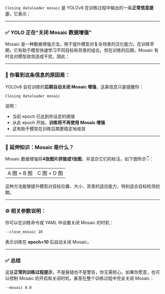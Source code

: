 `Closing dataloader mosaic` 是 YOLOv8 在训练过程中输出的一条**正常信息提示**，它表示：

---

### ✅ YOLO 正在“关闭 Mosaic 数据增强”

Mosaic 是一种数据增强方法，用于提升模型对复杂场景的泛化能力。在训练早期，它有助于模型快速学习不同目标和背景的组合。但在训练的后期，Mosaic 有时会对模型收敛造成干扰，因此：

---

### 📌 你看到这条信息的原因是：
YOLOv8 会在训练的**后期自动关闭 Mosaic 增强**，这条信息只是提醒你：

```
Closing dataloader mosaic
```

说明：
- 当前 epoch 已达到你设定的阈值
- 从此 epoch 开始，**训练将不再使用 Mosaic 增强**
- 这有助于模型在训练后期更稳定地收敛

---

### 🧠 延伸知识：Mosaic 是什么？
Mosaic 数据增强将**4张图片拼接成1张图**，并混合它们的标注，如下图所示👇：

|        |        |
|--------|--------|
| A 图 + B 图 | C 图 + D 图 |

这种方法能够提升模型对目标位置、大小、背景的适应能力，特别适合目标检测初期。

---

### ⚙️ 相关参数说明：
你可以在训练命令或 YAML 中设置关闭 Mosaic 的时机：

```bash
--close_mosaic 10
```

表示训练在 **epoch=10** 后自动关闭 Mosaic。

---

### ✅ 总结
这是**正常的训练过程提示**，不是报错也不是警告，你无需担心。如果你愿意，也可以控制 Mosaic 的开启和关闭时机，甚至在整个训练过程中完全关闭 Mosaic：

```bash
--mosaic 0.0
```

